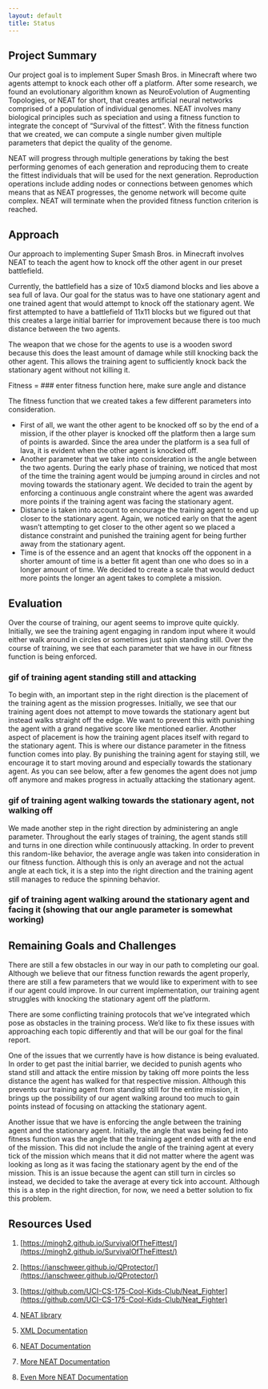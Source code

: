 ```yaml
---
layout: default
title: Status
---
```


## Project Summary

Our project goal is to implement Super Smash Bros. in Minecraft where two agents attempt to knock each other off a platform. After some research, we found an evolutionary algorithm known as NeuroEvolution of Augmenting Topologies, or NEAT for short, that creates artificial neural networks comprised of a population of individual genomes. NEAT involves many biological principles such as speciation and using a fitness function to integrate the concept of “Survival of the fittest”. With the fitness function that we created, we can compute a single number given multiple parameters that depict the quality of the genome.

NEAT will progress through multiple generations by taking the best performing genomes of each generation and reproducing them to create the fittest individuals that will be used for the next generation. Reproduction operations include adding nodes or connections between genomes which means that as NEAT progresses, the genome network will become quite complex. NEAT will terminate when the provided fitness function criterion is reached. 

## Approach

Our approach to implementing Super Smash Bros. in Minecraft involves NEAT to teach the agent how to knock off the other agent in our preset battlefield. 

Currently, the battlefield has a size of 10x5 diamond blocks and lies above a sea full of lava. Our goal for the status was to have one stationary agent and one trained agent that would attempt to knock off the stationary agent. We first attempted to have a battlefield of 11x11 blocks but we figured out that this creates a large initial barrier for improvement because there is too much distance between the two agents. 

The weapon that we chose for the agents to use is a wooden sword because this does the least amount of damage while still knocking back the other agent. This allows the training agent to sufficiently knock back the stationary agent without not killing it. 

Fitness = ### enter fitness function here, make sure angle and distance 

The fitness function that we created takes a few different parameters into consideration. 
- First of all, we want the other agent to be knocked off so by the end of a mission, if the other player is knocked off the platform then a large sum of points is awarded. Since the area under the platform is a sea full of lava, it is evident when the other agent is knocked off. 
- Another parameter that we take into consideration is the angle between the two agents. During the early phase of training, we noticed that most of the time the training agent would be jumping around in circles and not moving towards the stationary agent. We decided to train the agent by enforcing a continuous angle constraint where the agent was awarded more points if the training agent was facing the stationary agent.
- Distance is taken into account to encourage the training agent to end up closer to the stationary agent. Again, we noticed early on that the agent wasn’t attempting to get closer to the other agent so we placed a distance constraint and punished the training agent for being further away from the stationary agent.
- Time is of the essence and an agent that knocks off the opponent in a shorter amount of time is a better fit agent than one who does so in a longer amount of time. We decided to create a scale that would deduct more points the longer an agent takes to complete a mission.

## Evaluation

Over the course of training, our agent seems to improve quite quickly. Initially, we see the training agent engaging in random input where it would either walk around in circles or sometimes just spin standing still. Over the course of training, we see that each parameter that we have in our fitness function is being enforced. 

### gif of training agent standing still and attacking

To begin with, an important step in the right direction is the placement of the training agent as the mission progresses. Initially, we see that our training agent does not attempt to move towards the stationary agent but instead walks straight off the edge. We want to prevent this with punishing the agent with a grand negative score like mentioned earlier. Another aspect of placement is how the training agent places itself with regard to the stationary agent. This is where our distance parameter in the fitness function comes into play. By punishing the training agent for staying still, we encourage it to start moving around and especially towards the stationary agent. As you can see below, after a few genomes the agent does not jump off anymore and makes progress in actually attacking the stationary agent. 

### gif of training agent walking towards the stationary agent, not walking off 

We made another step in the right direction by administering an angle parameter. Throughout the early stages of training, the agent stands still and turns in one direction while continuously attacking. In order to prevent this random-like behavior, the average angle was taken into consideration in our fitness function. Although this is only an average and not the actual angle at each tick, it is a step into the right direction and the training agent still manages to reduce the spinning behavior. 

### gif of training agent walking around the stationary agent and facing it (showing that our angle parameter is somewhat working)


## Remaining Goals and Challenges

There are still a few obstacles in our way in our path to completing our goal. Although we believe that our fitness function rewards the agent properly, there are still a few parameters that we would like to experiment with to see if our agent could improve. In our current implementation, our training agent struggles with knocking the stationary agent off the platform. 

There are some conflicting training protocols that we’ve integrated which pose as obstacles in the training process. We’d like to fix these issues with approaching each topic differently and that will be our goal for the final report. 

One of the issues that we currently have is how distance is being evaluated. In order to get past the initial barrier, we decided to punish agents who stand still and attack the entire mission by taking off more points the less distance the agent has walked for that respective mission. Although this prevents our training agent from standing still for the entire mission, it brings up the possibility of our agent walking around too much to gain points instead of focusing on attacking the stationary agent.

Another issue that we have is enforcing the angle between the training agent and the stationary agent. Initially, the angle that was being fed into fitness function was the angle that the training agent ended with at the end of the mission. This did not include the angle of the training agent at every tick of the mission which means that it did not matter where the agent was looking as long as it was facing the stationary agent by the end of the mission. This is an issue because the agent can still turn in circles so instead, we decided to take the average at every tick into account. Although this is a step in the right direction, for now, we need a better solution to fix this problem.


## Resources Used
1) [https://mingh2.github.io/SurvivalOfTheFittest/](https://mingh2.github.io/SurvivalOfTheFittest/)

2) [https://ianschweer.github.io/QProtector/](https://ianschweer.github.io/QProtector/)

3) [https://github.com/UCI-CS-175-Cool-Kids-Club/Neat_Fighter](https://github.com/UCI-CS-175-Cool-Kids-Club/Neat_Fighter)

4) [NEAT library](https://github.com/CodeReclaimers/neat-python)

5) [XML Documentation](http://microsoft.github.io/malmo/0.16.0/Schemas/MissionHandlers.html)

6) [NEAT Documentation](https://neat-python.readthedocs.io/en/latest/)

7) [More NEAT Documentation](https://neat-python.readthedocs.io/en/latest/activation.html)

8) [Even More NEAT Documentation](https://neat-python.readthedocs.io/en/latest/xor_example.html)


